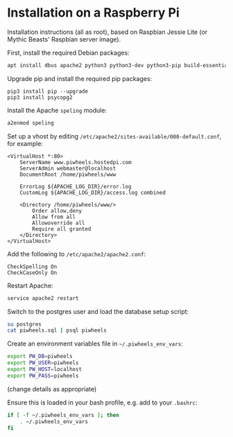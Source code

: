 # Installation on a Raspberry Pi

Installation instructions (all as root), based on Raspbian Jessie Lite (or Mythic Beasts' Raspbian server image).

First, install the required Debian packages:

```bash
apt install dbus apache2 python3 python3-dev python3-pip build-essential postgresql -y
```

Upgrade pip and install the required pip packages:

```
pip3 install pip --upgrade
pip3 install psycopg2
```

Install the Apache `speling` module:

```bash
a2enmod speling
```

Set up a vhost by editing `/etc/apache2/sites-available/000-default.conf`, for example:

```
<VirtualHost *:80>
	ServerName www.piwheels.hostedpi.com
	ServerAdmin webmaster@localhost
	DocumentRoot /home/piwheels/www

	ErrorLog ${APACHE_LOG_DIR}/error.log
	CustomLog ${APACHE_LOG_DIR}/access.log combined

    <Directory /home/piwheels/www/>
        Order allow,deny
        Allow from all
        Allowoverride all
        Require all granted
    </Directory>
</VirtualHost>
```

Add the following to `/etc/apache2/apache2.conf`:

```
CheckSpelling On
CheckCaseOnly On
```

Restart Apache:

```bash
service apache2 restart
```

Switch to the postgres user and load the database setup script:

```bash
su postgres
cat piwheels.sql | psql piwheels
```

Create an environment variables file in `~/.piwheels_env_vars`:

```bash
export PW_DB=piwheels
export PW_USER=piwheels
export PW_HOST=localhost
export PW_PASS=piwheels
```

(change details as appropriate)

Ensure this is loaded in your bash profile, e.g. add to your `.bashrc`:

```bash
if [ -f ~/.piwheels_env_vars ]; then
    . ~/.piwheels_env_vars
fi
```

